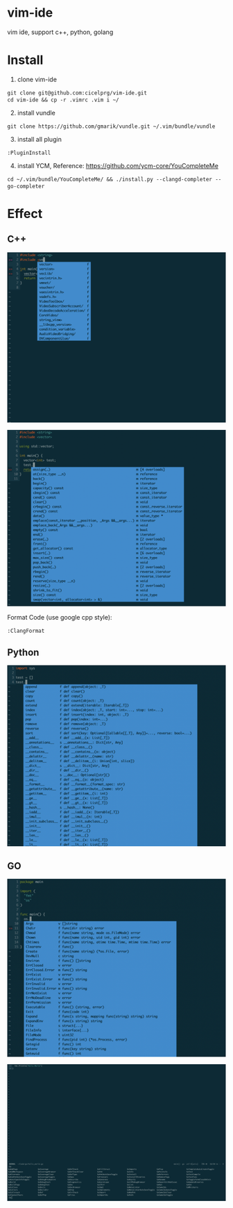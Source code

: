 # vim-ide
vim ide, support c++, python, golang

# Install

1. clone vim-ide
```
git clone git@github.com:cicelprg/vim-ide.git
cd vim-ide && cp -r .vimrc .vim i ~/
```

2. install vundle
```
git clone https://github.com/gmarik/vundle.git ~/.vim/bundle/vundle
```

3. install all plugin
```
:PluginInstall
```

4. install YCM, Reference: https://github.com/ycm-core/YouCompleteMe
```
cd ~/.vim/bundle/YouCompleteMe/ && ./install.py --clangd-completer --go-completer
```

# Effect

## C++

![auto complete for header](image/cxx1.png)

![auto complete](image/cxx2.png)

Format Code (use google cpp style):
```
:ClangFormat
```

## Python

![auto complete](image/py1.png)

## GO

![auto complete](image/go1.png)

![support command](image/go2.png)


